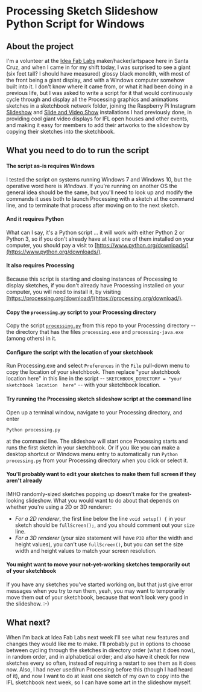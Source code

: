 # Processing Sketch Slideshow Python Script for Windows

## About the project

I'm a volunteer at the [Idea Fab Labs](https://santacruz.ideafablabs.com/) maker/hacker/artspace here in Santa Cruz, 
and when I came in for my shift today, I was surprised to see a giant (six feet tall? I should have measured) glossy 
black monolith, with most of the front being a giant display, and with a Windows computer somehow built into it. I 
don't know where it came from, or what it had been doing in a previous life, but I was asked to write a script for it 
that would continuously cycle through and display all the Processing graphics and animations sketches in a sketchbook 
network folder, joining the Raspberry Pi Instagram [Slideshow](https://github.com/tachyonlabs/raspberry_pi_instagram_slideshow) 
and [Slide and Video Show](https://github.com/tachyonlabs/raspberry_pi_slide_and_video_show) installations I had 
previously done, in providing cool giant video displays for IFL open houses and other events, and making it easy for 
members to add their artworks to the slideshow by copying their sketches into the sketchbook.

## What you need to do to run the script

#### The script as-is requires Windows
I tested the script on systems running Windows 7 and Windows 10, but the operative word here is *Windows*. If 
you're running on another OS the general idea should be the same, but you'll need to look up and modify the commands 
it uses both to launch Processing with a sketch at the command line, and to terminate that process after moving on to 
the next sketch.

#### And it requires Python 
What can I say, it's a Python script ... it will work with either Python 2 or Python 3, so if you don't already have 
at least one of them installed on your computer, you should pay a visit to 
[https://www.python.org/downloads/](https://www.python.org/downloads/).

#### It also requires Processing
Because this script is starting and closing instances of Processing to display sketches, if you don't already have 
Processing installed on your computer, you will need to install it, by visiting 
[https://processing.org/download/](https://processing.org/download/). 

#### Copy the `processing.py` script to your Processing directory
Copy the script [`processing.py`](https://github.com/tachyonlabs/Processing-Sketch-Slideshow-Python-Script-for-Windows/blob/master/processing.py) from this repo to your Processing directory -- the directory that has the files 
`processing.exe` and `processing-java.exe` (among others) in it.

#### Configure the script with the location of your sketchbook
Run Processing.exe and select `Preferences` in the `File` pull-down menu to copy the location of your sketchbook. Then 
replace "your sketchbook location here" in this line in the script -- `SKETCHBOOK_DIRECTORY = "your sketchbook location 
here"` -- with your sketchbook location.

#### Try running the Processing sketch slideshow script at the command line
Open up a terminal window, navigate to your Processing directory, and enter
```
Python processing.py
```
at the command line. The slideshow will start once Processing starts and runs the first sketch in your sketchbook. Or if 
you like you can make a desktop shortcut or Windows menu entry to automatically run `Python processing.py` from your 
Processing directory when you click or select it.

#### You'll probably want to edit your sketches to make them full screen if they aren't already
IMHO randomly-sized sketches popping up doesn't make for the greatest-looking slideshow. What you would want to do 
about that depends on whether you're using a 2D or 3D renderer:
* *For a 2D renderer*, the first line below the line `void setup() {` in your sketch should be `fullScreen();`, and you 
should comment out your `size` line.
* *For a 3D renderer* (your size statement will have `P3D` after the width and height values), you can't use 
`fullScreen()`, but you can set the size width and height values to match your screen resolution.

#### You might want to move your not-yet-working sketches temporarily out of your sketchbook
If you have any sketches you've started working on, but that just give error messages when you try to run them, yeah, 
you may want to temporarily move them out of your sketchbook, because that won't look very good in the slideshow. :-)

## What next?
When I'm back at Idea Fab Labs next week I'll see what new features and changes they would like me to make. I'll 
probably put in options to choose between cycling through the sketches in directory order (what it does now), in 
random order, and in alphabetical order; and also have it check for new sketches every so often, instead of requiring 
a restart to see them as it does now. Also, I had never used/run Processing before this (though I had heard of it), 
and now I want to do at least one sketch of my own to copy into the IFL sketchbook next week, so I can have some art in 
the slideshow myself.
